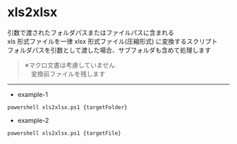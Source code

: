 # xls2xlsx

引数で渡されたフォルダパスまたはファイルパスに含まれる  
xls 形式ファイルを一律 xlsx 形式ファイル(圧縮形式) に変換するスクリプト  
フォルダパスを引数として渡した場合、サブフォルダも含めて処理します

> ※マクロ文書は考慮していません  
> 　変換前ファイルを残します

---

- example-1

```shell
powershell xls2xlsx.ps1 {targetFolder}
```

- example-2

```shell
powershell xls2xlsx.ps1 {targetFile}
```
